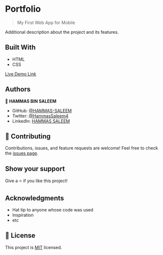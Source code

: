 
# Portfolio

> My First Web App for Mobile

Additional description about the project and its features.

## Built With

- HTML
- CSS

[Live Demo Link]()

## Authors

👤 **HAMMAS BIN SALEEM**
- GitHub: [@HAMMAS-SALEEM](https://github.com/Emmanuel130)
- Twitter: [@HammasSaleem4](https://twitter.com/YoungManiXO)
- LinkedIn: [HAMMAS SALEEM](https://www.linkedin.com/in/YoungManiXO)

## 🤝 Contributing
Contributions, issues, and feature requests are welcome!
Feel free to check the [issues page](../../issues/).

## Show your support
Give a ⭐️ if you like this project!

## Acknowledgments
- Hat tip to anyone whose code was used
- Inspiration
- etc

## 📝 License
This project is [MIT](./MIT.md) licensed.
